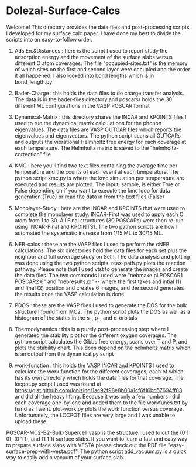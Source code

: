 # Dolezal-Surface-Calcs

Welcome! This directory provides the data files and post-processing scripts I developed for my surface calc paper. I have done my best to divide the scripts into an easy-to-follow
order.

1. Ads.En.&Distances : here is the script I used to report study the adsorption energy and the movement of the surface slabs versus different O atom coverages. The file "occupied-sites.txt" is the memory of which
                   sites on the first and second layer were occupied and the order it all happened. I also looked into bond lengths which is in bond_length.py

2. Bader-Charge : this holds the data files to do charge transfer analysis. The data is in the bader-files directory and poscars/ holds the 30 different ML configurations in the 
                  VASP POSCAR format

3. Dynamical-Matrix : this directory shares the INCAR and KPOINTS files I used to run the dynamical matrix calculations for the phonon eigenvalues. The data files are VASP OUTCAR
                      files which reports the eigenvalues and eigenvectors. The python script scans all OUTCARs and outputs the vibrational Helmholtz free energy for each coverage
                      at each temperature. The Helmholtz matrix is saved to the "helmholtz-correction" file

4. KMC : here you'll find two text files containing the average time per temperature and the counts of each event at each temperature. The python script kmc.py is              where the kmc simulation per temperature are executed and results are plotted. The input, sample, is either True or False depending on if you want to execute          the kmc loop for data generation (True) or read the data in from the text files (False)

5. Monolayer-Study : here are the INCAR and KPOINTS that were used to complete the monolayer study. INCAR-First was used to apply each O atom from 1 to 30. All Final structures
                     (30 POSCARs) were then re-run using INCAR-Final and KPOINTS1. The two python scripts are how I automated the systematic increase from 1/15 ML to 30/15 ML.

6. NEB-calcs : these are the VASP files I used to perform the cNEB calculations. The six directories hold the data files for each set plus the neighbor and full
               coverage study on Set I. The data analysis and plotting was done using the two python scripts. reax-path.py plots the reaction pathway. Please note that I used vtst to generate the images
               and create the data files. The two commands I used were "nebmake.pl POSCAR1 POSCAR2 6" and "nebresults.pl" -- where the first takes and intial (1)
               and final (2) position and creates 6 images, and the second generates the results once the VASP calculation is done

7. PDOS : these are the VASP files I used to generate the DOS for the bulk structure I found from MC2. The python script plots the DOS as well as a histogram of the states in the
          s-, p-, and d-orbitals
          
8. Thermodynamics : this is a purely post-processing step where I generated the stability plot for the different oxygen coverages. The python script calculates the Gibbs free
                    energy, scans over T and P, and plots the stability chart. This does depend on the helmholtz matrix which is an output from the dynamical.py script

9. work-function : this holds the VASP INCAR and KPOINTS I used to calculate the work function for the different coverages, each of which has its own directory which holds the
                   data files for that coverage. The locpot.py script I used was found at https://gist.github.com/Ionizing/1ac92f98e8b00a1cf6f16bd57694ff03 and did all the heavy
                   lifting. Because it was only a few numbers I did each coverage one-by-one and added them to the file workfuncs.txt by hand as I went. plot-work.py plots the 
                   work function versus coverage. Unfortunately, the LOCPOT files are very large and I was unable to upload these.

POSCAR-MC2-B2-Bulk-Supercell.vasp is the structure I used to cut the (0 1 0), (0 1 1), and (1 1 1) surface slabs. If you want to learn a fast and easy way to prepare surface slabs with VESTA please check out the PDF file "easy-surface-prep-with-vesta.pdf". The python script add_vacuum.py is a quick way to easily add a vacuum of your surface slab
